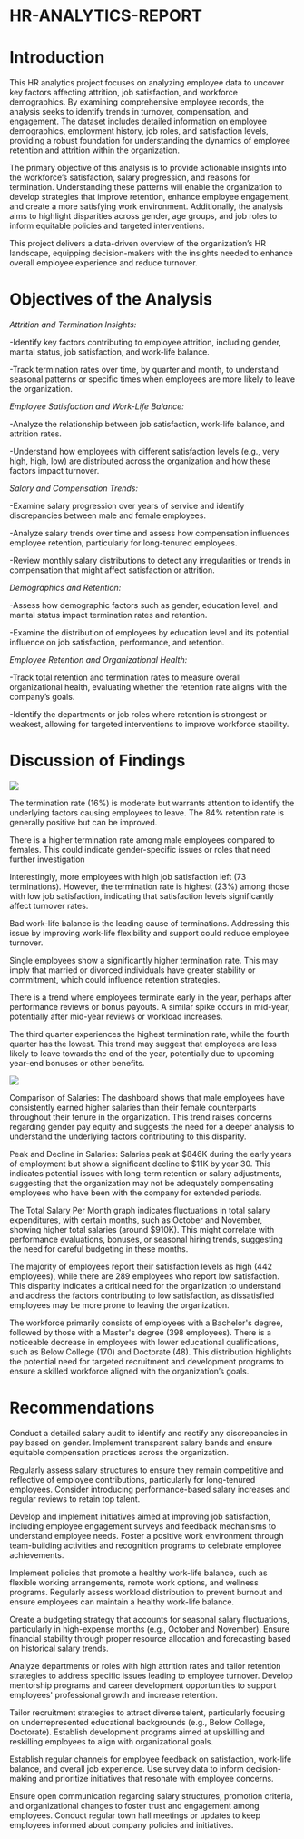 # HR-ANALYTICS-REPORT

# Introduction

This HR analytics project focuses on analyzing employee data to uncover key factors affecting attrition, job satisfaction, and workforce demographics. By examining comprehensive employee records, the analysis seeks to identify trends in turnover, compensation, and engagement. The dataset includes detailed information on employee demographics, employment history, job roles, and satisfaction levels, providing a robust foundation for understanding the dynamics of employee retention and attrition within the organization.

The primary objective of this analysis is to provide actionable insights into the workforce’s satisfaction, salary progression, and reasons for termination. Understanding these patterns will enable the organization to develop strategies that improve retention, enhance employee engagement, and create a more satisfying work environment. Additionally, the analysis aims to highlight disparities across gender, age groups, and job roles to inform equitable policies and targeted interventions.

This project delivers a data-driven overview of the organization’s HR landscape, equipping decision-makers with the insights needed to enhance overall employee experience and reduce turnover.

# Objectives of the Analysis

*Attrition and Termination Insights:*

-Identify key factors contributing to employee attrition, including gender, marital status, job satisfaction, and work-life balance.

-Track termination rates over time, by quarter and month, to understand seasonal patterns or specific times when employees are more likely to leave the organization.

 *Employee Satisfaction and Work-Life Balance:*

-Analyze the relationship between job satisfaction, work-life balance, and attrition rates.

-Understand how employees with different satisfaction levels (e.g., very high, high, low) are distributed across the organization and how these factors impact turnover.

 *Salary and Compensation Trends:*

-Examine salary progression over years of service and identify discrepancies between male and female employees.

-Analyze salary trends over time and assess how compensation influences employee retention, particularly for long-tenured employees.

-Review monthly salary distributions to detect any irregularities or trends in compensation that might affect satisfaction or attrition.

 *Demographics and Retention:*

-Assess how demographic factors such as gender, education level, and marital status impact termination rates and retention.

-Examine the distribution of employees by education level and its potential influence on job satisfaction, performance, and retention.

 *Employee Retention and Organizational Health:*

-Track total retention and termination rates to measure overall organizational health, evaluating whether the retention rate aligns with the company’s goals.

-Identify the departments or job roles where retention is strongest or weakest, allowing for targeted interventions to improve workforce stability.

# Discussion of Findings

![](HRDashboard1.jpg)

The termination rate (16%) is moderate but warrants attention to identify the underlying factors causing employees to leave. The 84% retention rate is generally positive but can be improved.

There is a higher termination rate among male employees compared to females. This could indicate gender-specific issues or roles that need further investigation

Interestingly, more employees with high job satisfaction left (73 terminations). However, the termination rate is highest (23%) among those with low job satisfaction, indicating that satisfaction levels significantly affect turnover rates.

Bad work-life balance is the leading cause of terminations. Addressing this issue by improving work-life flexibility and support could reduce employee turnover.

Single employees show a significantly higher termination rate. This may imply that married or divorced individuals have greater stability or commitment, which could influence retention strategies.

There is a trend where employees terminate early in the year, perhaps after performance reviews or bonus payouts. A similar spike occurs in mid-year, potentially after mid-year reviews or workload increases.

The third quarter experiences the highest termination rate, while the fourth quarter has the lowest. This trend may suggest that employees are less likely to leave towards the end of the year, potentially due to upcoming year-end bonuses or other benefits.

![](HRDashboard2.jpg)

Comparison of Salaries: The dashboard shows that male employees have consistently earned higher salaries than their female counterparts throughout their tenure in the organization. This trend raises concerns regarding gender pay equity and suggests the need for a deeper analysis to understand the underlying factors contributing to this disparity.

Peak and Decline in Salaries: Salaries peak at $846K during the early years of employment but show a significant decline to $11K by year 30. This indicates potential issues with long-term retention or salary adjustments, suggesting that the organization may not be adequately compensating employees who have been with the company for extended periods.

The Total Salary Per Month graph indicates fluctuations in total salary expenditures, with certain months, such as October and November, showing higher total salaries (around $910K). This might correlate with performance evaluations, bonuses, or seasonal hiring trends, suggesting the need for careful budgeting in these months.

The majority of employees report their satisfaction levels as high (442 employees), while there are 289 employees who report low satisfaction. This disparity indicates a critical need for the organization to understand and address the factors contributing to low satisfaction, as dissatisfied employees may be more prone to leaving the organization.

The workforce primarily consists of employees with a Bachelor's degree, followed by those with a Master's degree (398 employees). There is a noticeable decrease in employees with lower educational qualifications, such as Below College (170) and Doctorate (48). This distribution highlights the potential need for targeted recruitment and development programs to ensure a skilled workforce aligned with the organization’s goals.

# Recommendations
Conduct a detailed salary audit to identify and rectify any discrepancies in pay based on gender.
Implement transparent salary bands and ensure equitable compensation practices across the organization.

Regularly assess salary structures to ensure they remain competitive and reflective of employee contributions, particularly for long-tenured employees.
Consider introducing performance-based salary increases and regular reviews to retain top talent.

Develop and implement initiatives aimed at improving job satisfaction, including employee engagement surveys and feedback mechanisms to understand employee needs.
Foster a positive work environment through team-building activities and recognition programs to celebrate employee achievements.

Implement policies that promote a healthy work-life balance, such as flexible working arrangements, remote work options, and wellness programs.
Regularly assess workload distribution to prevent burnout and ensure employees can maintain a healthy work-life balance.

Create a budgeting strategy that accounts for seasonal salary fluctuations, particularly in high-expense months (e.g., October and November).
Ensure financial stability through proper resource allocation and forecasting based on historical salary trends.

Analyze departments or roles with high attrition rates and tailor retention strategies to address specific issues leading to employee turnover.
Develop mentorship programs and career development opportunities to support employees' professional growth and increase retention.

Tailor recruitment strategies to attract diverse talent, particularly focusing on underrepresented educational backgrounds (e.g., Below College, Doctorate).
Establish development programs aimed at upskilling and reskilling employees to align with organizational goals.

Establish regular channels for employee feedback on satisfaction, work-life balance, and overall job experience.
Use survey data to inform decision-making and prioritize initiatives that resonate with employee concerns.

Ensure open communication regarding salary structures, promotion criteria, and organizational changes to foster trust and engagement among employees.
Conduct regular town hall meetings or updates to keep employees informed about company policies and initiatives.


